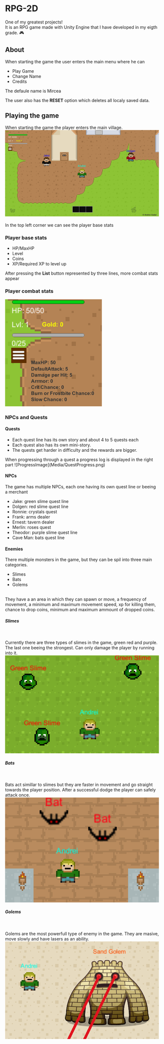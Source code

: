 # RPG-2D

One of my greatest projects!
<br>
It is an RPG game made with Unity Engine that I have developed in my eigth grade. :video_game:

## About

When starting the game the user enters the main menu where he can

<ul>
    <li>Play Game</li>
    <li>Change Name</li>
    <li>Credits</li>
</ul>
The defaule name is Mircea
<br>

The user also has the **RESET** option which deletes all localy saved data.

## Playing the game

When starting the game the player enters the main village.
![VillageImage](Media/Village.png)
<br>
<br>
In the top left corner we can see the player base stats

### Player base stats

<ul>
    <li>HP/MaxHP</li>
    <li>Level</li>
    <li>Coins</li>
    <li>XP/Required XP to level up</li>
</ul>

After pressing the **List** button represented by three lines, more combat stats appear

### Player combat stats

![VillageImage](Media/Stats.png)

### NPCs and Quests

#### Quests

<ul>
    <li>Each quest line has its own story and about 4 to 5 quests each</li>
    <li>Each quest also has its own mini-story.</li>
    <li>The quests get harder in difficulty and the rewards are bigger.</li>
</ul>
When progressing through a quest a progress log is displayed in the right part
![ProgressImage](Media/QuestProgress.png)

#### NPCs

The game has multiple NPCs, each one having its own quest line or beeing a merchant

<ul>
    <li>Jake: green slime quest line</li>
    <li>Dolgen: red slime quest line</li>
    <li>Ronnie: crystals quest</li>
    <li>Frank: arms dealer</li>
    <li>Ernest: tavern dealer</li>
    <li>Merlin: roses quest</li>
    <li>Theodor: purple slime quest line</li>
    <li>Cave Man: bats quest line</li>
</ul>

#### Enemies

There multiple monsters in the game, but they can be spil into three main categories.

<ul>
    <li>Slimes</li>
    <li>Bats</li>
    <li>Golems</li>
</ul>
<br>
They have a an area in which they can spawn or move, a frequency of movement, a minimum and maximum movement speed, xp for killing them, chance to drop coins, minimum and maximum ammount of dropped coins.

##### Slimes

<br>

Currently there are three types of slimes in the game, green red and purple. The last one beeing the strongest. Can only damage the player by running into it.
![GreenSlime](Media/GreenSlime.png)

##### Bats

<br>

Bats act simillar to slimes but they are faster in movement and go straight towards the player position. After a successful dodge the player can safely attack once.
![Bats](Media/Bats.png)

##### Golems

<br>

Golems are the most powerfull type of enemy in the game. They are masive, move slowly and have lasers as an ability.
![Golem](Media/Golem.png)
